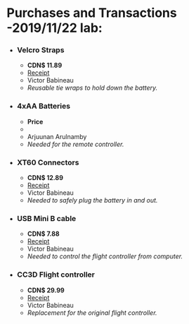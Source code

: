 # Purchases and Transactions -2019/11/22 lab:
* ### Velcro Straps
  * **CDN$ 11.89**
  * [Receipt]()
  * Victor Babineau
  * *Reusable tie wraps to hold down the battery.*
* ### 4xAA Batteries
   * **Price**
   *
   * Arjuunan Arulnamby
   * *Needed for the remote controller.*
* ### XT60 Connectors
  * **CDN$ 12.89**
  * [Receipt]()
  * Victor Babineau
  * *Needed to safely plug the battery in and out.*
* ### USB Mini B cable
  * **CDN$ 7.88**
  * [Receipt]()
  * Victor Babineau
  * *Needed to control the flight controller from computer.*
* ### CC3D Flight controller
  * **CDN$ 29.99**
  * [Receipt]()
  * Victor Babineau
  * *Replacement for the original flight controller.*
